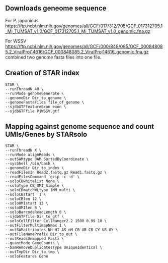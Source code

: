## Downloads geneome sequence
For P. japonicus
https://ftp.ncbi.nlm.nih.gov/genomes/all/GCF/017/312/705/GCF_017312705.1_Mj_TUMSAT_v1.0/GCF_017312705.1_Mj_TUMSAT_v1.0_genomic.fna.gz

For WSSV
https://ftp.ncbi.nlm.nih.gov/genomes/all/GCF/000/848/085/GCF_000848085.2_ViralProj14616/GCF_000848085.2_ViralProj14616_genomic.fna.gz
combined two genome fasta files into one file.

## Creation of STAR index
```
STAR \
--runThreadN 40 \
--runMode genomeGenerate \
--genomeDir Dir_to_genome \
--genomeFastaFiles file_of_genome \
--sjdbGTFfeatureExon exon \
--sjdbGTFfile PjWSSV.gtf
```

## Mapping against genome sequence and count UMIs/Genes by STARsolo
```
STAR \
--runThreadN X \
--runMode alignReads \
--outSAMtype BAM SortedByCoordinate \
--sysShell /bin/bash \
--genomeDir Dir_to_index \
--readFilesIn Read2.fastq.gz Read1.fastq.gz \
--readFilesCommand 'gzip -c -d' \
--soloCBwhitelist None \
--soloType CB_UMI_Simple \
--soloCBmatchWLtype 1MM_multi \
--soloCBstart  1 \
--soloCBlen 12 \
--soloUMIstart 13 \
--soloUMIlen 8 \
--soloBarcodeReadLength 0 \
--sjdbGTFfile Dir_to_gtf \
--soloCellFilter CellRanger2.2 1500 0.99 10 \
--outFilterMultimapNmax 1 \
--outSAMattributes NH HI AS nM CB UB CR CY UR UY \
--outFileNamePrefix Dir_to_out \
--outReadsUnmapped Fastx \
--quantMode GeneCounts \
--bamRemoveDuplicatesType UniqueIdentical \
--outTmpDir Dir_to_tmp \
--soloFeatures Gene
```
